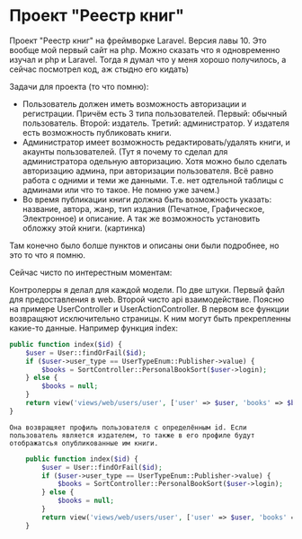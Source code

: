 # Проект "Реестр книг"

<p>
    Проект "Реестр книг" на фреймворке Laravel. Версия лавы 10. Это вообще мой первый сайт на php. Можно сказать что я одновременно изучал и php и Laravel. Тогда я думал что у меня хорошо получилось, а сейчас посмотрел код, аж стыдно его кидать)
</p>

<p>Задачи для проекта (то что помню):</p>
<ul>
    <li>
        Пользователь должен иметь возможность авторизации и регистрации. Причём есть 3 типа пользователей. Первый: обычный пользователь. Второй: издатель. Третий: администратор. У издателя есть возможность публиковать книги.
    </li>
    <li>
        Администратор имеет возможность редактировать/удалять книги, и акаунты пользователей. (Тут я почему то сделал для администратора одельную авторизацию. Хотя можно было сделать авторизацию админа, при авторизации пользователя. Всё равно работа с одними и теми же данными. Т.е. нет одтельной таблицы с админами или что то такое. Не помню уже зачем.)
    </li>
    <li>
        Во время публикации книги должна быть возможность указать: название, автора, жанр, тип издания (Печатное, Графическое, Электронное) и описание. А так же возможность установить обложку этой книги. (картинка)
    </li>
</ul>

<p>Там конечно было болше пунктов и описаны они были подробнее, но это то что я помню.</p>

<p>Сейчас чисто по интерестным моментам:</p>
<p>
    Контролерры я делал для каждой модели. По две штуки. Первый файл для предоставления в web. Второй чисто api взаимодействие. Поясню на примере UserController и UserActionController. В первом все функции возвращяют исключительно страницы. К ним могут быть прекрепленны какие-то данные. Например функция index:

```php
public function index($id) {
    $user = User::findOrFail($id);
    if ($user->user_type == UserTypeEnum::Publisher->value) {
        $books = SortController::PersonalBookSort($user->login);
    } else {
        $books = null;
    }
    return view('views/web/users/user', ['user' => $user, 'books' => $books]);
}
```

    Она возвращяет профиль пользователя с определённым id. Если пользователь является издателем, то также в его профиле будут отображатсья опубликованные им книги.
</p>

```php
    public function index($id) {
        $user = User::findOrFail($id);
        if ($user->user_type == UserTypeEnum::Publisher->value) {
            $books = SortController::PersonalBookSort($user->login);
        } else {
            $books = null;
        }
        return view('views/web/users/user', ['user' => $user, 'books' => $books]);
    }
```
